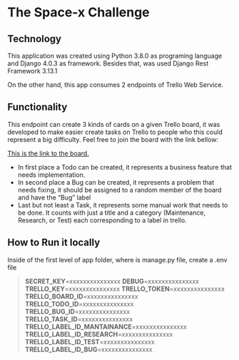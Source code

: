 # The Space-x Challenge

## Technology
This application was created using Python 3.8.0 as programing language and Django 4.0.3 as framework. Besides that, was used Django Rest Framework 3.13.1

On the other hand, this app consumes 2 endpoints of Trello Web Service.

## Functionality
This endpoint can create 3 kinds of cards on a given Trello board, it was developed to make easier create tasks on Trello to people who this could represent a big difficulty. Feel free to join the board with the link bellow:

[This is the link to the board.](https://trello.com/invite/b/xYCFoTUz/7e798045cf41ebcd7af3301c47cb2b28/nanlabsexam)

- In first place a Todo can be created, it represents a business feature that needs implementation.
- In second place a Bug can be created, it represents a problem that needs fixing, it should be assigned to a random member of the board and have the “Bug” label
- Last but not least a Task, it represents some manual work that needs to be done. It counts with just a title and a category (Maintenance, Research, or Test) each corresponding to a label in trello.

## How to Run it locally
Inside of the first level of app folder, where is manage.py file, create a .env file

> **SECRET_KEY**=xxxxxxxxxxxxxxx
> **DEBUG**=xxxxxxxxxxxxxxx
> **TRELLO_KEY**=xxxxxxxxxxxxxxx
> **TRELLO_TOKEN**=xxxxxxxxxxxxxxx
> **TRELLO_BOARD_ID**=xxxxxxxxxxxxxxx
> **TRELLO_TODO_ID**=xxxxxxxxxxxxxxx
> **TRELLO_BUG_ID**=xxxxxxxxxxxxxxx
> **TRELLO_TASK_ID**=xxxxxxxxxxxxxxx
> **TRELLO_LABEL_ID_MANTAINANCE**=xxxxxxxxxxxxxxx
> **TRELLO_LABEL_ID_RESEARCH**=xxxxxxxxxxxxxxx
> **TRELLO_LABEL_ID_TEST**=xxxxxxxxxxxxxxx
> **TRELLO_LABEL_ID_BUG**=xxxxxxxxxxxxxxx
